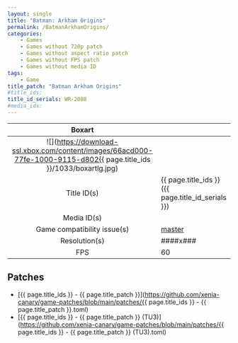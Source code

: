 ```yaml
---
layout: single
title: "Batman: Arkham Origins"
permalink: /BatmanArkhamOrigins/
categories:
    - Games
    - Games without 720p patch
    - Games without aspect ratio patch
    - Games without FPS patch
    - Games without media ID
tags:
    - Game
title_patch: "Batman Arkham Origins"
#title_ids:
title_id_serials: WR-2088
#media_ids:
---
```


| Boxart                      |                                                                                        |
| :----:                      | :-                                                                                     |
| ![](https://download-ssl.xbox.com/content/images/66acd000-77fe-1000-9115-d802{{ page.title_ids }}/1033/boxartlg.jpg) |
| Title ID(s)                 | {{ page.title_ids }} ({{ page.title_id_serials }})                                     |
| Media ID(s)                 |                                                                                        |
| Game compatibility issue(s) | [master](https://github.com/xenia-project/game-compatibility/issues/)                  |
| Resolution(s)               | ####x###                                                                               |
| FPS                         | 60                                                                                     |

## Patches
* [{{ page.title_ids }} - {{ page.title_patch }}](https://github.com/xenia-canary/game-patches/blob/main/patches/{{ page.title_ids }} - {{ page.title_patch }}.toml)
* [{{ page.title_ids }} - {{ page.title_patch }} (TU3)](https://github.com/xenia-canary/game-patches/blob/main/patches/{{ page.title_ids }} - {{ page.title_patch }} (TU3).toml)
